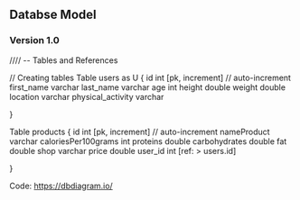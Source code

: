## Databse Model 
### Version 1.0
//// -- Tables and References

// Creating tables
Table users as U {
  id int [pk, increment] // auto-increment
  first_name varchar
  last_name varchar
  age int
  height double
  weight double
  location varchar
  physical_activity varchar
  
  }

Table products {
  id int [pk, increment] // auto-increment
  nameProduct varchar
  caloriesPer100grams int
  proteins double
  carbohydrates double
  fat double
  shop varchar
  price double
  user_id int [ref: > users.id]
  
 }

Code: https://dbdiagram.io/